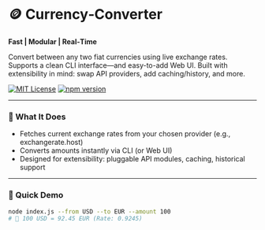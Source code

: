 # 🪙 Currency‑Converter

**Fast | Modular | Real‑Time**

Convert between any two fiat currencies using live exchange rates. Supports a clean CLI interface—and easy-to-add Web UI. Built with extensibility in mind: swap API providers, add caching/history, and more.

[![MIT License](https://img.shields.io/badge/license-MIT-green)](#license) [![npm version](https://img.shields.io/npm/v/currency-converter)](#)

---

### 🎯 What It Does

- Fetches current exchange rates from your chosen provider (e.g., exchangerate.host)
- Converts amounts instantly via CLI (or Web UI)
- Designed for extensibility: pluggable API modules, caching, historical support

---

### 📸 Quick Demo

```bash
node index.js --from USD --to EUR --amount 100
# 💱 100 USD = 92.45 EUR (Rate: 0.9245)
